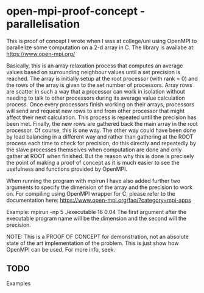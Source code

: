 # open-mpi-proof-concept - parallelisation

This is proof of concept I wrote when I was at college/uni using OpenMPI to parallelize some computation on a 2-d array in C. The library is availabe at: https://www.open-mpi.org/

Basically, this is an array relaxation process that computes an average values based on surrounding neighbour values until a set precision is reached.
The array is initially setup at the root processor (with rank = 0) and the rows of the array is given to the set number of processors. Array rows are scatter in such a way that a processor can work in isolation without needing to talk to
other processors during its average value calculation process. Once every processors finish working on their arrays, processors will send and request new rows to and from other processor that might affect their next calculation. This process
is repeated until the precision has been met. Finally, the new rows are gathered back the main array in the root processor. Of course, this is one way. The other way could have been done by load balancing in a different way and rather than gathering at the ROOT process each time to check for precision, do this directly and repeatedly by the slave processes themselves when computation are done and only gather at ROOT when finished. But the reason why this is done is precisely the point of making a proof of concept as it is much easier to see the usefulness and functions provided by OpenMPI.

When running the program with mpirun I have also added further two arguments to specify the dimension of the array and the precision to work on. For compiling using OpenMPI wrapper for C, please refer to the documentation here:
https://www.open-mpi.org/faq/?category=mpi-apps

Example:
mpirun -np 5 ./executable 16 0.04
The first argument after the executable program name will be the dimension and the second will the precision.

NOTE: This is a PROOF OF CONCEPT for demonstration, not an absolute state of the art implementation of the problem. This is just show how OpenMPI can be used. For more info, seek.


<h2>TODO</h2>

Examples
